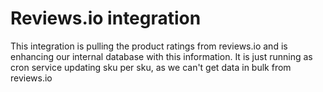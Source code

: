 # Reviews.io integration
This integration is pulling the product ratings from reviews.io and is enhancing our internal database with this information.
It is just running as cron service updating sku per sku, as we can't get data in bulk from reviews.io